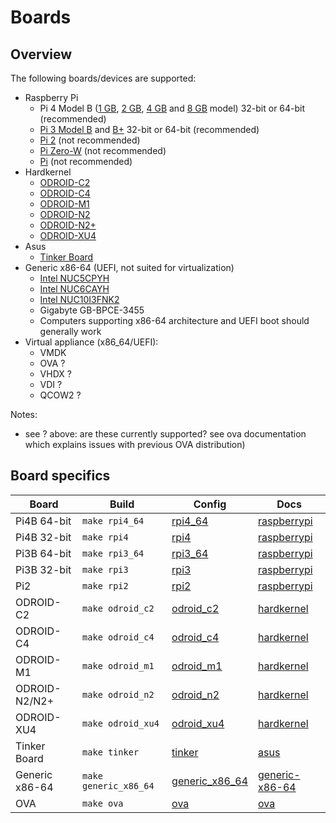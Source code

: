 # Boards

## Overview

The following boards/devices are supported:

- Raspberry Pi
  - Pi 4 Model B ([1 GB](https://www.raspberrypi.com/products/raspberry-pi-4-model-b/?variant=raspberry-pi-4-model-b-1gb), [2 GB](https://www.raspberrypi.com/products/raspberry-pi-4-model-b/?variant=raspberry-pi-4-model-b-2gb), [4 GB](https://www.raspberrypi.com/products/raspberry-pi-4-model-b/?variant=raspberry-pi-4-model-b-4gb) and [8 GB](https://www.raspberrypi.com/products/raspberry-pi-4-model-b/?variant=raspberry-pi-4-model-b-8gb) model) 32-bit or 64-bit (recommended)
  - [Pi 3 Model B](https://www.raspberrypi.com/products/raspberry-pi-3-model-b/) and [B+](https://www.raspberrypi.com/products/raspberry-pi-3-model-b-plus/) 32-bit or 64-bit (recommended)
  - [Pi 2](https://www.raspberrypi.com/products/raspberry-pi-2-model-b/) (not recommended)
  - [Pi Zero-W](https://www.raspberrypi.com/products/raspberry-pi-zero-w/) (not recommended)
  - [Pi](https://www.raspberrypi.com/products/raspberry-pi-1-model-b-plus/) (not recommended)
- Hardkernel
  - [ODROID-C2](https://wiki.odroid.com/odroid-c2/odroid-c2)
  - [ODROID-C4](https://wiki.odroid.com/odroid-c4/odroid-c4)
  - [ODROID-M1](https://wiki.odroid.com/odroid-m1/odroid-m1)
  - [ODROID-N2](https://wiki.odroid.com/odroid-n2/odroid-n2)
  - [ODROID-N2+](https://wiki.odroid.com/odroid-n2/odroid-n2)
  - [ODROID-XU4](https://wiki.odroid.com/odroid-xu4/odroid-xu4)
- Asus
  - [Tinker Board](https://tinker-board.asus.com/product/tinker-board.html)
- Generic x86-64 (UEFI, not suited for virtualization)
  - [Intel NUC5CPYH](https://www.intel.com/content/www/us/en/products/sku/85254/intel-nuc-kit-nuc5cpyh/specifications.html)
  - [Intel NUC6CAYH](https://www.intel.com/content/www/us/en/products/sku/95062/intel-nuc-kit-nuc6cayh/specifications.html)
  - [Intel NUC10I3FNK2](https://www.intel.com/content/www/us/en/products/sku/195503/intel-nuc-10-performance-kit-nuc10i3fnk/specifications.html)
  - Gigabyte GB-BPCE-3455
  - Computers supporting x86-64 architecture and UEFI boot should generally work
- Virtual appliance (x86_64/UEFI):
  - VMDK
  - OVA ?
  - VHDX ?
  - VDI ?
  - QCOW2 ?

Notes:
  - see ? above: are these currently supported? see ova documentation which explains issues with previous OVA distribution)

## Board specifics

|Board|Build|Config|Docs|
|-----|----|------|----|
|Pi4B 64-bit   |`make rpi4_64`       |[rpi4_64](../../buildroot-external/configs/rpi4_64_defconfig)|[raspberrypi](./raspberrypi/)|
|Pi4B 32-bit   |`make rpi4`          |[rpi4](../../buildroot-external/configs/rpi4_defconfig)|[raspberrypi](./raspberrypi/)|
|Pi3B 64-bit   |`make rpi3_64`       |[rpi3_64](../../buildroot-external/configs/rpi3_64_defconfig)|[raspberrypi](./raspberrypi/)|
|Pi3B 32-bit   |`make rpi3`          |[rpi3](../../buildroot-external/configs/rpi3_defconfig)|[raspberrypi](./raspberrypi/)|
|Pi2           |`make rpi2`          |[rpi2](../../buildroot-external/configs/rpi2_defconfig)|[raspberrypi](./raspberrypi/)|
|ODROID-C2     |`make odroid_c2`     |[odroid_c2](../../buildroot-external/configs/odroid_c2_defconfig)|[hardkernel](./hardkernel/)|
|ODROID-C4     |`make odroid_c4`     |[odroid_c4](../../buildroot-external/configs/odroid_c4_defconfig)|[hardkernel](./hardkernel/)|
|ODROID-M1     |`make odroid_m1`     |[odroid_m1](../../buildroot-external/configs/odroid_m1_defconfig)|[hardkernel](./hardkernel/)|
|ODROID-N2/N2+ |`make odroid_n2`     |[odroid_n2](../../buildroot-external/configs/odroid_n2_defconfig)|[hardkernel](./hardkernel/)|
|ODROID-XU4    |`make odroid_xu4`    |[odroid_xu4](../../buildroot-external/configs/odroid_xu4_defconfig)|[hardkernel](./hardkernel/)|
|Tinker Board  |`make tinker`        |[tinker](../../buildroot-external/configs/tinker_defconfig)|[asus](./asus/)|
|Generic x86-64|`make generic_x86_64`|[generic_x86_64](../../buildroot-external/configs/generic_x86_64_defconfig)|[generic-x86-64](./generic-x86-64/)|
|OVA           |`make ova`           |[ova](../../buildroot-external/configs/ova_defconfig)|[ova](./ova/)|
